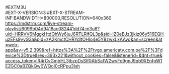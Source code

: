 #EXTM3U  
#EXT-X-VERSION:3
#EXT-X-STREAM-INF:BANDWIDTH=800000,RESOLUTION=640x360
https://mdstrm.com/live-stream-playlist/6099b04d9418ac082441dd74.m3u8?uid=HRRVV6MggkHtdQhWy6juJ6RTLRlfQL3p&sid=IZ0eBJz3jkjz06y516EQHuzEFs9yvG3a&pid=zA2KmctCHRYdltOHlo4e5Y8zwxLxAAvo&an=screen&at=web-app&av=v5.2.399&ref=https%3A%2F%2Ftvgo.americatv.com.pe%2F%3Fdevice%3Dtrue&res=393x221&without_cookies=false&listenerid=&dnt=true&access_token=lR4rCvGmbHL3jbzpDsSIf0AbSafW2wvFo9gnJ9qb9XEnfpW1EZGC0aBZQkQw0WQoI0cRPpu3Ish
